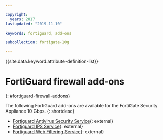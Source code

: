 ```yaml
---

copyright:
  years: 2017
lastupdated: "2019-11-10"

keywords: fortiguard, add-ons

subcollection: fortigate-10g

---
```


{{site.data.keyword.attribute-definition-list}}

# FortiGuard firewall add-ons
{: #fortiguard-firewall-addons}

The following FortiGuard add-ons are available for the FortiGate Security Appliance 10 Gbps.
{: shortdesc}

* [Fortiguard Antivirus Security Service](https://www.fortinet.com/support/support-services/fortiguard-security-subscriptions/antivirus){: external}
* [Fortiguard IPS Service]( https://www.fortinet.com/support/support-services/fortiguard-security-subscriptions/intrusion-prevention){: external}
* [Fortiguard Web Filtering Service](https://www.fortinet.com/support/support-services/fortiguard-security-subscriptions/web-filtering){: external}
